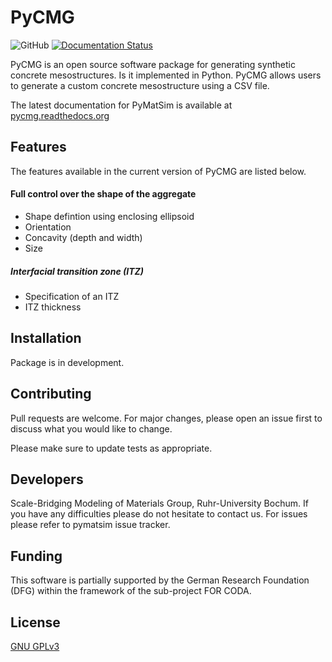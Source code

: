 # PyCMG
![GitHub](https://img.shields.io/github/license/jtimo/pymatsim) [![Documentation Status](https://readthedocs.org/projects/pymatsim/badge/?version=latest)](https://pymatsim.readthedocs.io/en/latest/?badge=latest)

PyCMG is an open source software package for generating synthetic concrete mesostructures. Is it implemented in Python.
PyCMG allows users to generate a custom concrete mesostructure using a CSV file.

The latest documentation for PyMatSim is available at [pycmg.readthedocs.org](https://pycmg.readthedocs.org)

## Features

The features available in the current version of PyCMG are listed below. 

#### Full control over the shape of the aggregate
- Shape defintion using enclosing ellipsoid
- Orientation
- Concavity (depth and width)
- Size

##### Interfacial transition zone (ITZ)
- Specification of an ITZ
- ITZ thickness

## Installation

Package is in development. 

## Contributing
Pull requests are welcome. For major changes, please open an issue first to discuss what you would like to change.

Please make sure to update tests as appropriate.

## Developers

Scale-Bridging Modeling of Materials Group, Ruhr-University Bochum.
If you have any difficulties please do not hesitate to contact us. For issues please refer to pymatsim issue tracker. 

## Funding

This software is partially supported by the German Research Foundation (DFG) within the framework of the sub-project FOR CODA.

## License
[GNU GPLv3](https://choosealicense.com/licenses/gpl-3.0/)
